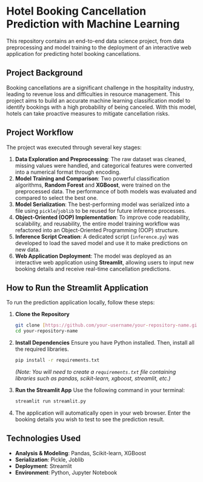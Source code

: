 # Hotel Booking Cancellation Prediction with Machine Learning

This repository contains an end-to-end data science project, from data preprocessing and model training to the deployment of an interactive web application for predicting hotel booking cancellations.

## Project Background

Booking cancellations are a significant challenge in the hospitality industry, leading to revenue loss and difficulties in resource management. This project aims to build an accurate machine learning classification model to identify bookings with a high probability of being canceled. With this model, hotels can take proactive measures to mitigate cancellation risks.

## Project Workflow

The project was executed through several key stages:

1.  **Data Exploration and Preprocessing**: The raw dataset was cleaned, missing values were handled, and categorical features were converted into a numerical format through encoding.
2.  **Model Training and Comparison**: Two powerful classification algorithms, **Random Forest** and **XGBoost**, were trained on the preprocessed data. The performance of both models was evaluated and compared to select the best one.
3.  **Model Serialization**: The best-performing model was serialized into a file using `pickle`/`joblib` to be reused for future inference processes.
4.  **Object-Oriented (OOP) Implementation**: To improve code readability, scalability, and reusability, the entire model training workflow was refactored into an Object-Oriented Programming (OOP) structure.
5.  **Inference Script Creation**: A dedicated script (`inference.py`) was developed to load the saved model and use it to make predictions on new data.
6.  **Web Application Deployment**: The model was deployed as an interactive web application using **Streamlit**, allowing users to input new booking details and receive real-time cancellation predictions.

## How to Run the Streamlit Application

To run the prediction application locally, follow these steps:

1.  **Clone the Repository**
    ```bash
    git clone [https://github.com/your-username/your-repository-name.git](https://github.com/your-username/your-repository-name.git)
    cd your-repository-name
    ```

2.  **Install Dependencies**
    Ensure you have Python installed. Then, install all the required libraries.
    ```bash
    pip install -r requirements.txt
    ```
    *(Note: You will need to create a `requirements.txt` file containing libraries such as pandas, scikit-learn, xgboost, streamlit, etc.)*

3.  **Run the Streamlit App**
    Use the following command in your terminal:
    ```bash
    streamlit run streamlit.py
    ```

4.  The application will automatically open in your web browser. Enter the booking details you wish to test to see the prediction result.

## Technologies Used

* **Analysis & Modeling**: Pandas, Scikit-learn, XGBoost
* **Serialization**: Pickle, Joblib
* **Deployment**: Streamlit
* **Environment**: Python, Jupyter Notebook
